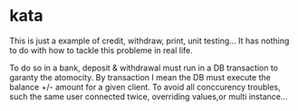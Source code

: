 # kata
This is just a example of credit, withdraw, print, unit testing...
It has nothing to do with how to tackle this probleme in real life.


To do so in a bank, deposit & withdrawal must run in a DB transaction to garanty the atomocity.
By transaction I mean the DB must execute the balance +/- amount for a given client.
To avoid all conccurency troubles, such the same user connected twice, overriding values,or multi instance...
